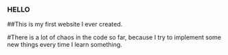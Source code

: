 ### HELLO

##This is my first website I ever created. 

#There is a lot of chaos in the code so far, because I try to implement some new things every time I learn something.
